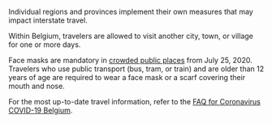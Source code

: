 Individual regions and provinces implement their own measures that may impact interstate travel.

Within Belgium, travelers are allowed to visit another city, town, or village for one or more days.

Face masks are mandatory in [crowded public places](https://www.garda.com/crisis24/news-alerts/362606/belgium-face-masks-to-be-compulsory-in-crowded-public-places-from-july-25-update-18) from July 25, 2020. Travelers who use public transport (bus, tram, or train) and are older than 12 years of age are required to wear a face mask or a scarf covering their mouth and nose.

For the most up-to-date travel information, refer to the [FAQ for Coronavirus COVID-19 Belgium](https://www.info-coronavirus.be/en/faq/).
